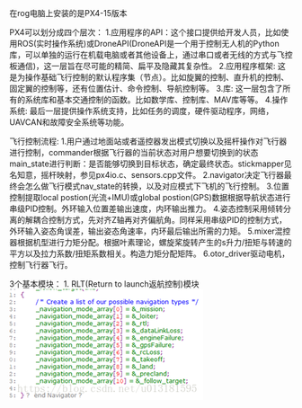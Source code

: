在rog电脑上安装的是PX4-15版本


PX4可以划分成四个层次：
    1.应用程序的API：这个接口提供给开发人员，比如使用ROS(实时操作系统)或DroneAPI(DroneAPI是一个用于控制无人机的Python库，可以单独的运行在机载电脑或者其他设备上，通过串口或者无线的方式与飞控板通信)，这一层旨在尽可能的精简、扁平及隐藏其复杂性。
    2.应用程序框架: 这是为操作基础飞行控制的默认程序集（节点）。比如旋翼的控制、直升机的控制、固定翼的控制等，还有位置估计、命令控制、导航控制等。
    3.库: 这一层包含了所有的系统库和基本交通控制的函数。比如数学库、控制库、MAV库等等。
    4.操作系统: 最后一层提供操作系统支持，比如任务的调度，硬件驱动程序，网络，UAVCAN和故障安全系统等功能。

飞行控制流程:
    1.用户通过地面站或者遥控器发出模式切换以及摇杆操作对飞行器进行控制，commander根据飞行器的当前状态对用户想要切换到的状态main_state进行判断：是否能够切换到目标状态，确定最终状态。stickmapper见名知意，摇杆映射，参见px4io.c、sensors.cpp文件。
    2.navigator决定飞行器最终会怎么做飞行模式nav_state的转换，以及对应模式下飞机的飞行控制。
    3.位置控制提取local postion(光流+IMU)或global postion(GPS)数据根据导航状态进行串级PID控制。外环输入位置差输出速度，内环输出推力。
    4.姿态控制采用倾转分离的解耦合控制方式，先对齐Z轴再对齐偏航角。同样采用串级PID的控制方式，外环输入姿态角误差，输出姿态角速率，内环最后输出所需的力矩。
    5.mixer混控器根据机型进行力矩分配。根据叶素理论，螺旋桨旋转产生的s升力/扭矩与转速的平方以及拉力系数/扭矩系数相关。构造力矩分配矩阵。
    6.otor_driver驱动电机，控制飞行器飞行。

3个基本模块：
    1. RLT(Return to launch返航控制)模块
    ![](images/PX4_notes/2025-02-24-20-51-18.png)